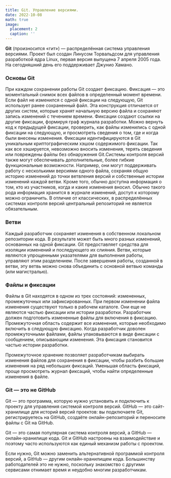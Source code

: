 ```yaml
---
title: Git. Управление версиями.
date: 2022-10-08
math: true
image:
  placement: 2
  caption: ''
---
```


**Git** (произносится «гит») — распределённая система управления версиями. Проект был создан Линусом Торвальдсом для управления разработкой ядра Linux, первая версия выпущена 7 апреля 2005 года. На сегодняшний день его поддерживает Джунио Хамано.

### Основы Git

При каждом сохранении работы Git создает фиксацию. Фиксация — это моментальный снимок всех файлов в определенный момент времени. Если файл не изменился с одной фиксации на следующую, Git использует ранее сохраненный файл. Эта конструкция отличается от других систем, которые хранят начальную версию файла и сохраняют запись изменений с течением времени.
Фиксации создают ссылки на другие фиксации, формируя граф журнала разработки. Можно вернуть код к предыдущей фиксации, проверить, как файлы изменились с одной фиксации на следующую, и просмотреть сведения о том, где и когда были внесены изменения. Фиксации идентифицируются в Git уникальным криптографическим хэшом содержимого фиксации. Так как все хэшируется, невозможно вносить изменения, терять сведения или повреждены файлы без обнаружения Git.Системы контроля версий также могут обеспечивать дополнительные, более гибкие функциональные возможности. Например, они могут поддерживать работу с несколькими версиями одного файла, сохраняя общую историю изменений до точки ветвления версий и собственные истории изменений каждой ветви. Кроме того, обычно доступна информация о том, кто из участников, когда и какие изменения вносил. Обычно такого рода информация хранится в журнале изменений, доступ к которому можно ограничить. В отличие от классических, в распределённых системах контроля версий центральный репозиторий не является обязательным.


### Ветви

Каждый разработчик сохраняет изменения в собственном локальном репозитории кода. В результате может быть много разных изменений, основанных на одной фиксации. Git предоставляет средства для изоляции изменений и последующего их слияния. Ветви, которые являются упрощенными указателями для выполнения работы, управляют этим разделением. После завершения работы, созданной в ветви, эту ветвь можно снова объединить с основной ветвью команды (или магистралью).


### Файлы и фиксации

Файлы в Git находятся в одном из трех состояний: измененных, промежуточных или зафиксированных. При первом изменении файла изменения существуют только в рабочем каталоге. Они еще не являются частью фиксации или истории разработки. Разработчик должен подготовить измененные файлы для включения в фиксацию. Промежуточная область содержит все изменения, которые необходимо включить в следующую фиксацию. Когда разработчик доволен промежуточными файлами, файлы упаковываются в виде фиксации с сообщением, описывающим изменения. Эта фиксация становится частью истории разработки.

Промежуточное хранение позволяет разработчикам выбирать изменения файлов для сохранения в фиксации, чтобы разбить большие изменения на ряд небольших фиксаций. Уменьшая область фиксаций, проще просмотреть журнал фиксаций, чтобы найти определенные изменения в файле.


### Git — это не GitHub

Git — это программа, которую нужно установить и подключить к проекту для управления системой контроля версий. GitHub — это сайт-хранилище для историй версий проектов: вы подключаете Git, регистрируетесь на GitHub, создаёте онлайн-репозиторий и переносите файлы с Git на GitHub.

Git — это самая популярная система контроля версий, а GitHub — онлайн-хранилище кода. Git и GitHub настроены на взаимодействие и поэтому часто используются как единый механизм работы с проектом.

Если нужно, Git можно заменить альтернативной программой контроля версий, а GitHub — другим онлайн-хранилищем кода. Большинству работодателей это не нужно, поскольку знакомство с другими сервисами отнимает время и неудобно многим разработчикам.
